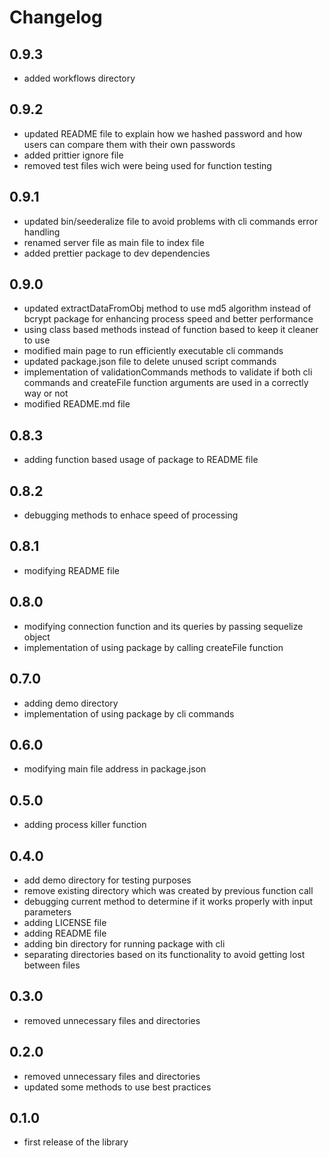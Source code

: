 # Changelog
## 0.9.3
* added workflows directory
## 0.9.2
* updated README file to explain how we hashed password and how users can compare them with their own passwords
* added prittier ignore file
* removed test files wich were being used for function testing
## 0.9.1
* updated bin/seederalize file to avoid problems with cli commands error handling
* renamed server file as main file to index file
* added prettier package to dev dependencies
## 0.9.0

*  updated extractDataFromObj method to use md5 algorithm instead of bcrypt package for enhancing process speed and better performance
* using class based methods instead of function based to keep it cleaner to use
* modified main page to run efficiently executable cli commands
* updated package.json file to delete unused script commands
* implementation of validationCommands methods to validate if both cli commands and createFile function arguments are used in a correctly way or not
* modified README.md file
## 0.8.3

*  adding function based usage of package to README file
## 0.8.2

* debugging methods to enhace speed of processing
## 0.8.1

* modifying README file
## 0.8.0

* modifying connection function and its queries by passing sequelize object
* implementation of using package by calling createFile function
## 0.7.0

* adding demo directory
* implementation of using package by cli commands
## 0.6.0

* modifying main file address in package.json
## 0.5.0

* adding process killer function
## 0.4.0

* add demo directory for testing purposes
* remove existing directory which was created by previous function call
* debugging current method to determine if it works properly with input parameters
* adding LICENSE file
* adding README file
* adding bin directory for running package with cli
* separating directories based on its functionality to avoid getting lost between files

## 0.3.0

* removed unnecessary files and directories


## 0.2.0

* removed unnecessary files and directories
* updated some methods to use best practices


## 0.1.0

* first release of the library
